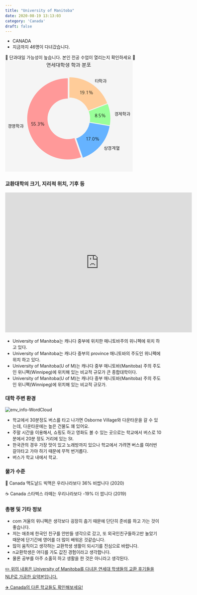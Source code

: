 ```yaml
---
title: "University of Manitoba"
date: 2020-08-19 13:13:03
category: 'Canada'
draft: false
---
```



* CANADA
* 지금까지 46명이 다녀갔습니다. 

🚨 단과대일 가능성이 높습니다. 본인 전공 수업이 열리는지 확인하세요 🚨
![department-info](../plots/CA000013.png)
### 교환대학의 크기, 지리적 위치, 기후 등
<iframe
width="600"
height="450"
frameborder="0" style="border:0"
src="https://www.google.com/maps/embed/v1/place?key=AIzaSyC9e1AME-pVmWC4hBpFdu5S4dKzyepa3HQ&q=University+of+Manitoba&center=49.8075008,-97.1366259&zoom=14" allowfullscreen>
</iframe>

* University of Manitoba는 캐나다 중부에 위치한 매니토바주의 위니펙에 위치 하고 있다.
* University of Manitoba는 캐나다 중부의 province 매니토바의 주도인 위니펙에 위치 하고 있다.
* University of Manitoba(U of M)는 캐나다 중부 매니토바(Manitoba) 주의 주도인 위니펙(Winnipeg)에 위치해 있는 비교적 규모가 큰 종합대학이다.
* University of Manitoba(U of M)는 캐나다 중부 매니토바(Manitoba) 주의 주도인 위니펙(Winnipeg)에 위치해 있는 비교적 규모가.


### 대학 주변 환경

![env_info-WordCloud](../univ_wordclouds_okt/env_info/CA000013_env_info_okt.png)

* 학교에서 30분정도 버스를 타고 나가면 Osborne Village와 다운타운을 갈 수 있는데, 다운타운에는 높은 건물도 꽤 있어요.
* 주말 시간을 이용해서, 쇼핑도 하고 영화도 볼 수 있는 곳으로는 학교에서 버스로 10분에서 20분 정도 거리에 있는 St.
* 한국관의 경우 가장 맛이 있고 노래방까지 있으나 학교에서 가려면 버스를 여러번 갈아타고 가야 하기 때문에 무척 번거롭다.
* 버스가 학교 내에서 학교.


### 물가 수준 
🍔 Canada 맥도날드 빅맥은 우리나라보다 36% 비쌉니다 (2020)

☕️ Canada 스타벅스 라떼는 우리나라보다 -19% 더 쌉니다 (2019)

### 총평 및 기타 정보
* com 겨울의 위니펙은 생각보다 굉장히 춥기 때문에 단단히 준비를 하고 가는 것이 좋습니다.
* 저는 애초에 한국인 친구를 안만들 생각으로 갔고, 또 외국인친구들하고만 놀았기 때문에 단기간에 영어를 더 많이 배워온 것같습니다.
* 많이 움직이고 생각하는 교환학생 생활이 되시기를 진심으로 바랍니다.
* n교환학생은 어디를 가도 값진 경험이라고 생각합니다.
* 물론 공부를 아주 소홀히 하고 생활을 한 것은 아니라고 생각된다.


[✏️ 위의 내용은 University of Manitoba를 다녀온 연세대 학생들의 교환 후기들을 NLP로 가공한 요약본입니다.](http://oia.yonsei.ac.kr/partner/expReport.asp?ucode=CA000013&bgbn=A)

[✈️ Canada의 다른 학교들도 확인해보세요!](https://yonsei-exchange.netlify.app/?category=Canada)
